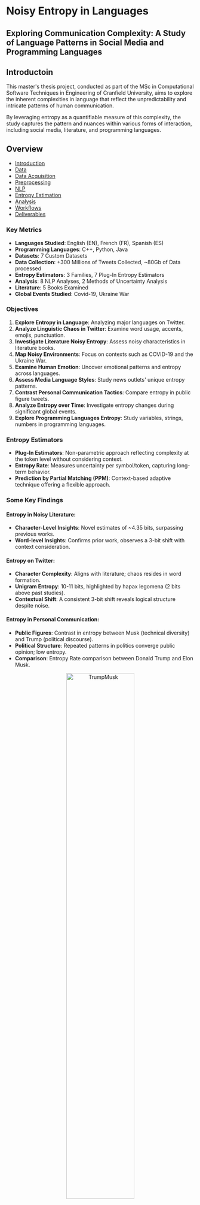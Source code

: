# Noisy Entropy in Languages

## Exploring Communication Complexity: A Study of Language Patterns in Social Media and Programming Languages

## Introductoin

This master's thesis project, conducted as part of the MSc in Computational Software Techniques in Engineering of
Cranfield University, aims to explore the inherent complexities in language that reflect the unpredictability and
intricate patterns of human communication.

By leveraging entropy as a quantifiable measure of this complexity, the study captures the pattern and nuances within
various forms of interaction, including social media, literature, and programming languages.

## Overview

- [Introduction](#introduction)
- [Data](#data)
- [Data Acquisition](#data-acquisition)
- [Preprocessing](#preprocessing)
- [NLP](#nlp)
- [Entropy Estimation](#entropy-estimation)
- [Analysis](#analysis)
- [Workflows](#workflows)
- [Deliverables](#deliverables)

### Key Metrics

- **Languages Studied**: English (EN), French (FR), Spanish (ES)
- **Programming Languages**: C++, Python, Java
- **Datasets**: 7 Custom Datasets
- **Data Collection**: +300 Millions of Tweets Collected, ~80Gb of Data processed
- **Entropy Estimators**: 3 Families, 7 Plug-In Entropy Estimators
- **Analysis**: 8 NLP Analyses, 2 Methods of Uncertainty Analysis
- **Literature**: 5 Books Examined
- **Global Events Studied**: Covid-19, Ukraine War

### Objectives

1. **Explore Entropy in Language**: Analyzing major languages on Twitter.
2. **Analyze Linguistic Chaos in Twitter**: Examine word usage, accents, emojis, punctuation.
3. **Investigate Literature Noisy Entropy**: Assess noisy characteristics in literature books.
4. **Map Noisy Environments**: Focus on contexts such as COVID-19 and the Ukraine War.
5. **Examine Human Emotion**: Uncover emotional patterns and entropy across languages.
6. **Assess Media Language Styles**: Study news outlets' unique entropy patterns.
7. **Contrast Personal Communication Tactics**: Compare entropy in public figure tweets.
8. **Analyze Entropy over Time**: Investigate entropy changes during significant global events.
9. **Explore Programming Languages Entropy**: Study variables, strings, numbers in programming languages.

### Entropy Estimators

- **Plug-In Estimators**: Non-parametric approach reflecting complexity at the token level without considering context.
- **Entropy Rate**: Measures uncertainty per symbol/token, capturing long-term behavior.
- **Prediction by Partial Matching (PPM)**: Context-based adaptive technique offering a flexible approach.

### Some Key Findings

#### Entropy in Noisy Literature:

- **Character-Level Insights**: Novel estimates of ~4.35 bits, surpassing previous works.
- **Word-level Insights**: Confirms prior work, observes a 3-bit shift with context consideration.

#### Entropy on Twitter:

- **Character Complexity**: Aligns with literature; chaos resides in word formation.
- **Unigram Entropy**: 10-11 bits, highlighted by hapax legomena (2 bits above past studies).
- **Contextual Shift**: A consistent 3-bit shift reveals logical structure despite noise.

#### Entropy in Personal Communication:

- **Public Figures**: Contrast in entropy between Musk (technical diversity) and Trump (political discourse).
- **Political Structure**: Repeated patterns in politics converge public opinion; low entropy.
- **Comparison**: Entropy Rate comparison between Donald Trump and Elon Musk.

<p align="center">
  <img src="https://raw.githubusercontent.com/sferez/Noisy_Entropy_in_Languages/main/deliverables/img/muskTrump.png" alt="TrumpMusk" width=60%>
</p>

#### Cluster Analysis:

- **Symbols and Structure**: Accents, emojis increase entropy; punctuation reduces it, defying traditional beliefs.
- **Emotional Patterns**: Universal low entropy in inherent emotions like love & fear.
- **Media Bias**: News outlet styles reveal unique entropy, hinting at bias detection capabilities.

#### Entropy over Time:

- **Global Events**: COVID-19, Ukraine War show unigram entropy convergence, highlights societal response, unity.
- **Language Evolution**: Decline in entropy signifies societal adaptation, convergence in viewpoints.
- **Trend Analysis**: Entropy Rate trend over time of the Covid-19 French dataset.

<p align="center">
  <img src="https://raw.githubusercontent.com/sferez/Noisy_Entropy_in_Languages/main/deliverables/img/covid.png" alt="CovidTrend" width=60%>
</p>

#### Entropy in Programming Languages:

- **Universality**: Common features in C++, Python, Java.
- **Predictable Structure**: Low Entropy Rate highlights codified patterns and conventions.
- **Source of Noise**: Variable and function naming contribute most to complexity.

## Data

The data use for this project is a mix of Social Media data and Computer Language data.

### Social Media Data

For the Social Media data, Twitter was used as the main source. The data was collected using scraping, streaming and
Twitter API. A total of around 200-300 million tweets were collected, using different methods.

To comply with Twitter's Terms of Service, the data used in this project is only shared dehydrated. Which means that the
data is shared in the form of tweet ids, and not the full tweet.

A script to hydrate the data is provided in
the [dataAcquisition](https://github.com/sferez/Noisy_Entropy_in_Languages/tree/main/src/dataAcquisition) folder, as
well as a script to dehydrate the data.

### Computer Language Data

For the Computer Language data, CodeNet was used as the main source. CodeNet is a large-scale, high-quality dataset of
programmatic source code. It contains 14M code samples from 55 programming languages, and is available for
download [here](https://dax-cdn.cdn.appdomain.cloud/dax-project-codenet/1.0.0/Project_CodeNet.tar.gz).

Due to different License restrictions, the dataset was not created by scratch using GitHub data. Instead, the dataset
was downloaded from the official website and used as is.

<p align="center">
  <img src="https://raw.githubusercontent.com/sferez/Noisy_Entropy_in_Languages/main/deliverables/img/datasets.png" alt="datasets" width=40%>
</p>

## Data Acquisition

Collect data from Twitter using scraping, streaming and Twitter API.

Learn more about the data
collection [here](https://github.com/sferez/Noisy_Entropy_in_Languages/tree/main/src/dataAcquisition).

## Preprocessing

Pre-processing of the data includes the following steps:

- Cleaning
- Data Manipulation
- Tokenization

Learn more about the
pre-processing [here](https://github.com/sferez/Noisy_Entropy_in_Languages/tree/main/src/preprocessing).

## NLP

Natural Language Processing (NLP) is used to label the tweets. The labels are then used to filter the data and to
perform the analysis on clusters.

The NLP analysis includes:

- Emotion Analysis
- Hate Speech Detection
- Irony Detection
- Language Detection
- Named Entity Recognition
- Offensive Language Detection
- Sentiment Analysis
- Topic Detection

Learn more about the NLP analysis [here](https://github.com/sferez/Noisy_Entropy_in_Languages/tree/main/src/nlp).

## Entropy Estimation

The entropy estimation used different methods to estimate the entropy of the text. The methods used are:

- Plug-in Estimators (unigrams)
    - Maximum Likelihood (ML)
    - Miller-Maddow (MM)
    - Chao-Shen (CS)
    - Schurmann-Grassberger (SG)
    - Shrinkage (SH)
    - Laplace
    - Jeffrey
    - Minimax
    - NSB
- Entropy Rate
- Prediction by Partial Matching (PPM)

On top of the entropy estimators Bootstrap is used to estimate the confidence interval of the entropy.

Learn more about the entropy
estimation [here](https://github.com/sferez/Noisy_Entropy_in_Languages/tree/main/src/entropyEstimation).

## Analysis

The Analysis is designed to generated graphs and extract insights from the performed analysis.

There is two types of analysis:

- Analysis (Preliminary Analysis and Exploratory Analysis)
- Results Analysis (Analysis of the results of the entropy estimation)

Learn more about the analysis [here](https://github.com/sferez/Noisy_Entropy_in_Languages/tree/main/src/analysis).

## Workflows

Here is the general workflow of the project:

<img src="https://raw.githubusercontent.com/sferez/Noisy_Entropy_in_Languages/main/deliverables/img/workflow.png" alt="Workflow" width=100%>

Here is the environment of the data acquisition workflow:

<p align="center">
  <img src="https://raw.githubusercontent.com/sferez/Noisy_Entropy_in_Languages/main/deliverables/img/dataCollection.png" alt="DataEnvironement" width=60%>
</p>

## Deliverables

The master's thesis is available [here]((https://github.com/sferez/Noisy_Entropy_in_Languages/blob/main/deliverables/report.pdf)).

Find the poster [here](https://github.com/sferez/Noisy_Entropy_in_Languages/blob/main/deliverables/poster.pdf).

<p align="center">
  <img src="https://raw.githubusercontent.com/sferez/Noisy_Entropy_in_Languages/main/deliverables/img/poster.png" alt="Poster" width=50%>
</p>

---

_Individual Research Project 2022/2023_

_Copyright © 2023 by Siméon FEREZ. All rights reserved._


